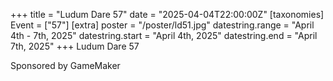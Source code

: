 +++
title = "Ludum Dare 57"
date = "2025-04-04T22:00:00Z"
[taxonomies]
Event = ["57"]
[extra]
poster = "/poster/ld51.jpg"
datestring.range = "April 4th - 7th, 2025"
datestring.start = "April 4th, 2025"
datestring.end = "April 7th, 2025"
+++
Ludum Dare 57

Sponsored by GameMaker
